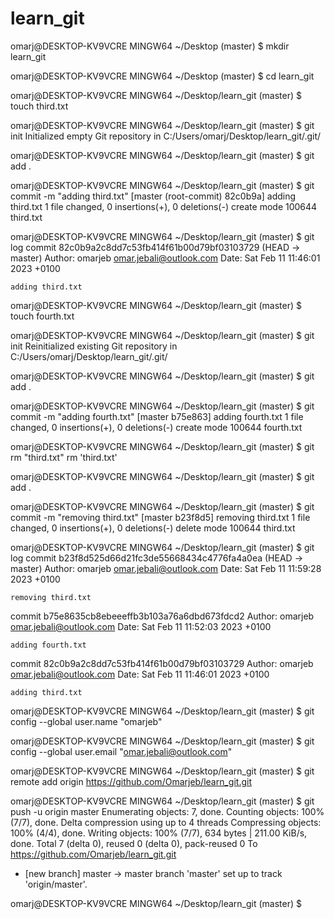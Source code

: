 # learn_git

omarj@DESKTOP-KV9VCRE MINGW64 ~/Desktop (master)
$ mkdir learn_git

omarj@DESKTOP-KV9VCRE MINGW64 ~/Desktop (master)
$ cd learn_git

omarj@DESKTOP-KV9VCRE MINGW64 ~/Desktop/learn_git (master)
$ touch third.txt

omarj@DESKTOP-KV9VCRE MINGW64 ~/Desktop/learn_git (master)
$ git init
Initialized empty Git repository in C:/Users/omarj/Desktop/learn_git/.git/

omarj@DESKTOP-KV9VCRE MINGW64 ~/Desktop/learn_git (master)
$ git add .

omarj@DESKTOP-KV9VCRE MINGW64 ~/Desktop/learn_git (master)
$ git commit -m "adding third.txt"
[master (root-commit) 82c0b9a] adding third.txt
 1 file changed, 0 insertions(+), 0 deletions(-)
 create mode 100644 third.txt

omarj@DESKTOP-KV9VCRE MINGW64 ~/Desktop/learn_git (master)
$ git log
commit 82c0b9a2c8dd7c53fb414f61b00d79bf03103729 (HEAD -> master)
Author: omarjeb <omar.jebali@outlook.com>
Date:   Sat Feb 11 11:46:01 2023 +0100

    adding third.txt

omarj@DESKTOP-KV9VCRE MINGW64 ~/Desktop/learn_git (master)
$ touch fourth.txt

omarj@DESKTOP-KV9VCRE MINGW64 ~/Desktop/learn_git (master)
$ git init
Reinitialized existing Git repository in C:/Users/omarj/Desktop/learn_git/.git/

omarj@DESKTOP-KV9VCRE MINGW64 ~/Desktop/learn_git (master)
$ git add .

omarj@DESKTOP-KV9VCRE MINGW64 ~/Desktop/learn_git (master)
$ git commit -m "adding fourth.txt"
[master b75e863] adding fourth.txt
 1 file changed, 0 insertions(+), 0 deletions(-)
 create mode 100644 fourth.txt

omarj@DESKTOP-KV9VCRE MINGW64 ~/Desktop/learn_git (master)
$ git rm "third.txt"
rm 'third.txt'

omarj@DESKTOP-KV9VCRE MINGW64 ~/Desktop/learn_git (master)
$ git add .

omarj@DESKTOP-KV9VCRE MINGW64 ~/Desktop/learn_git (master)
$ git commit -m "removing third.txt"
[master b23f8d5] removing third.txt
 1 file changed, 0 insertions(+), 0 deletions(-)
 delete mode 100644 third.txt

omarj@DESKTOP-KV9VCRE MINGW64 ~/Desktop/learn_git (master)
$ git log
commit b23f8d525d66d21fc3de55668434c4776fa4a0ea (HEAD -> master)
Author: omarjeb <omar.jebali@outlook.com>
Date:   Sat Feb 11 11:59:28 2023 +0100

    removing third.txt

commit b75e8635cb8ebeeeffb3b103a76a6dbd673fdcd2
Author: omarjeb <omar.jebali@outlook.com>
Date:   Sat Feb 11 11:52:03 2023 +0100

    adding fourth.txt

commit 82c0b9a2c8dd7c53fb414f61b00d79bf03103729
Author: omarjeb <omar.jebali@outlook.com>
Date:   Sat Feb 11 11:46:01 2023 +0100

    adding third.txt

omarj@DESKTOP-KV9VCRE MINGW64 ~/Desktop/learn_git (master)
$ git config --global user.name "omarjeb"

omarj@DESKTOP-KV9VCRE MINGW64 ~/Desktop/learn_git (master)
$ git config --global user.email "omar.jebali@outlook.com"

omarj@DESKTOP-KV9VCRE MINGW64 ~/Desktop/learn_git (master)
$ git remote add origin https://github.com/Omarjeb/learn_git.git

omarj@DESKTOP-KV9VCRE MINGW64 ~/Desktop/learn_git (master)
$ git push -u origin master
Enumerating objects: 7, done.
Counting objects: 100% (7/7), done.
Delta compression using up to 4 threads
Compressing objects: 100% (4/4), done.
Writing objects: 100% (7/7), 634 bytes | 211.00 KiB/s, done.
Total 7 (delta 0), reused 0 (delta 0), pack-reused 0
To https://github.com/Omarjeb/learn_git.git
 * [new branch]      master -> master
branch 'master' set up to track 'origin/master'.

omarj@DESKTOP-KV9VCRE MINGW64 ~/Desktop/learn_git (master)
$
